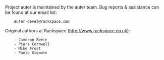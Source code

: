 Project auter is maintained by the auter team.  Bug reports & assistance
can be found at our email list:

```
	auter-devel@rackspace.com
```

Original authors at Rackspace (http://www.rackspace.co.uk):
```
	- Cameron Beere
	- Piers Cornwell
	- Mike Frost
	- Paolo Gigante
```
